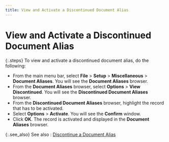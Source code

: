 ```yaml
---
title: View and Activate a Discontinued Document Alias
---
```


# View and Activate a Discontinued Document Alias


{:.steps}
To view  and activate a discontinued document alias, do the following:

- From the main  menu bar, select **File** > **Setup** > **Miscellaneous**  > **Document Aliases**. You will  see the **Document Aliases** browser.
- From the **Document Aliases** browser, select **Options** > **View 
 Discontinued**. You will see the **Discontinued 
 Document Aliases** browser.
- From the **Discontinued Document Aliases** browser,  highlight the record that has to be activated.
- Select **Options** > **Activate**.  You will see the **Confirm** window.
- Click **OK**. The record is activated and displayed  in the **Document Aliases** browser.



{:.see_also}
See also
: [Discontinue  a Document Alias]({{site.bp_baseurl}}/doc-aliases/discontinue/discontinue_a_document_alias_document_alias_profile_business_process_content.html)
